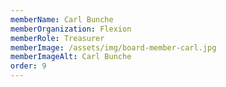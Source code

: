 ```yaml
---
memberName: Carl Bunche
memberOrganization: Flexion
memberRole: Treasurer
memberImage: /assets/img/board-member-carl.jpg
memberImageAlt: Carl Bunche
order: 9
---
```


